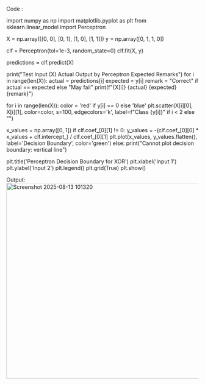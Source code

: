 Code :

import numpy as np
import matplotlib.pyplot as plt
from sklearn.linear_model import Perceptron

X = np.array([[0, 0], [0, 1], [1, 0], [1, 1]])
y = np.array([0, 1, 1, 0]) 

clf = Perceptron(tol=1e-3, random_state=0)
clf.fit(X, y)

predictions = clf.predict(X)

print("Test Input (X)  Actual Output by Perceptron  Expected  Remarks")
for i in range(len(X)):
    actual = predictions[i]
    expected = y[i]
    remark = "Correct" if actual == expected else "May fail"
    print(f"{X[i]}           {actual}                          {expected}         {remark}")

for i in range(len(X)):
    color = 'red' if y[i] == 0 else 'blue'
    plt.scatter(X[i][0], X[i][1], color=color, s=100, edgecolors='k', label=f"Class {y[i]}" if i < 2 else "")

x_values = np.array([0, 1])
if clf.coef_[0][1] != 0:
    y_values = -(clf.coef_[0][0] * x_values + clf.intercept_) / clf.coef_[0][1]
    plt.plot(x_values, y_values.flatten(), label='Decision Boundary', color='green')
else:
    print("Cannot plot decision boundary: vertical line")

plt.title('Perceptron Decision Boundary for XOR')
plt.xlabel('Input 1')
plt.ylabel('Input 2')
plt.legend()
plt.grid(True)
plt.show()

Output:
<img width="620" height="514" alt="Screenshot 2025-08-13 101320" src="https://github.com/user-attachments/assets/a8940631-5366-432f-9254-6729620530bf" />

